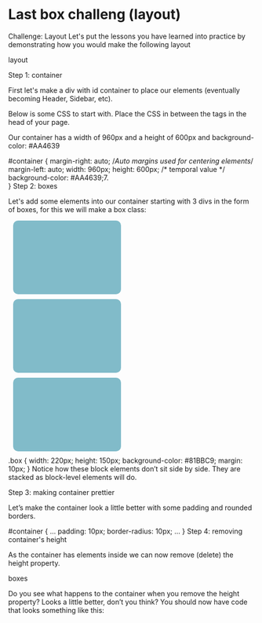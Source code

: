 # Last box challeng (layout)

Challenge: Layout
Let's put the lessons you have learned into practice by demonstrating how you would make the following layout

layout

Step 1: container

First let's make a div with id container to place our elements (eventually becoming Header, Sidebar, etc).

<div id="container"></div>
Below is some CSS to start with. Place the CSS in between the tags in the head of your page.

Our container has a width of 960px and a height of 600px and background-color: #AA4639

#container {
    margin-right: auto; /*Auto margins used for centering elements*/
    margin-left: auto; 
    width: 960px;
    height: 600px; /* temporal value */
    background-color: #AA4639;7.   
}
Step 2: boxes

Let's add some elements into our container starting with 3 divs in the form of boxes, for this we will make a box class:

<div id="container">
    <div class="box"></div>
    <div class="box"></div>
    <div class="box"></div>
</div>
.box {
    width: 220px;
    height: 150px;
    background-color: #81BBC9;
    margin: 10px;
}
Notice how these block elements don’t sit side by side. They are stacked as block-level elements will do.

Step 3: making container prettier

Let’s make the container look a little better with some padding and rounded borders.

#container {
    ...
    padding: 10px;
    border-radius: 10px;
    ...
}
Step 4: removing container's height

As the container has elements inside we can now remove (delete) the height property.

boxes

Do you see what happens to the container when you remove the height property? Looks a little better, don’t you think? You should now have code that looks something like this:

<!doctype html>
<html lang= "en">
    <head>
        <meta charset="UTF-8">
        <title>Layout Challenge</title>
        <style type="text/css">

        #container {
            margin-right: auto; 
            margin-left: auto;
            width: 960px;
            background-color: #AA4639;
            padding: 10px;
            border-radius: 10px;
        }

        .box {
            width: 220px;
            height: 150px;
            background-color: #81BBC9;
            margin: 10px;
            border-radius: 10px;
        }

        </style>
    </head>
    <body>
        <div id="container">
            <div class="box"></div>
            <div class="box"></div>
            <div class="box"></div>
        </div>
    </body>
</html>
Step 5: align boxes in a row

The next step is to align the blue boxes in a row rather than a column.

To put the boxes side by side we will change the display to inline-block. Go check the notes in this lesson if you are unsure how to do that?

Looks great but we are left with a box sized gap to the right!!!

Step 6: adding a fourth box (inline-block's issue)

We will add a fourth box to the container. What are the calculations involved? Container width is 960px, boxes are 220px each. Then we have the margins (right & left) of each box. If we do the maths they should fit shouldn’t they?

Boxes are not fitting!!

But the boxes do not fit. We will need to resolve this issue in a rather unusual way. Let’s look at the following important note.

Important Note:

When using inline-block to layout a page you will often find a frustrating little white space visible between two elements. This extra space is the reason our boxes above don’t fit. But do not worry, this is a normal function of inline-block elements and there are a number of ways to remove this annoying little space. If we give the container element a font-size of “0”, the space will disappear! Hoooray!! But now any text placed in the boxes will also have a “0” font-size. That’s ok, because we can give the box class a font-size of 16px(or whatever you wish) and your boxes will fit and look lovely...Congratulations on your first CSS hack!
More info: Fighting the Space Between Inline Block Elements

#container {
    ...
    font-size:0;
    ...
}
Step 7: header, sidebar, content & footer boxes

Make width:100% in boxes
Remove background-color in container
Add headings & center them (text-align:center).
Add some padding to the boxes (top and bottom).
boxes 100%

Step 8: Final layout

Create id’s for the Sidebar and Content.
Make them inline-block and give them a height of 320px.
Remove all margins from .box class for the moment
Maths time! - perform the width calculation to fit them inside the 960px container.
Remember the margins (left and right). Because we are using inline-block for styling we need the container element to have font-size=0.
The .box elements should have a font-size greater than 0

Adjust the sidebar & content boxes width to look like this

final layout

Extra Challenge

Create the following layouts using percentage (%) widths rather than pixels (px)

Layout 1
layout percentage

Layout 2
layout percentage sidebar